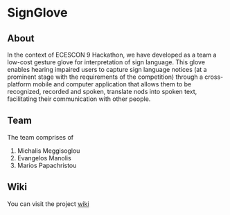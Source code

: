 # SignGlove 

## About

In the context of ECESCON 9 Hackathon, we have developed as a team a low-cost gesture glove for interpretation of sign language. This glove enables hearing impaired users to capture sign language notices (at a prominent stage with the requirements of the competition) through a cross-platform mobile and computer application that allows them to be recognized, recorded and spoken, translate nods into spoken text, facilitating their communication with other people.

## Team

The team comprises of
1. Michalis Meggisoglou
2. Evangelos Manolis
3. Marios Papachristou

## Wiki

You can visit the project [wiki](https://github.com/papachristoumarios/SignGlove/wiki)
